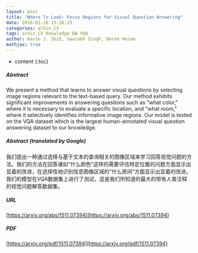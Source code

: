 ```yaml
---
layout: post
title: "Where To Look: Focus Regions for Visual Question Answering"
date: 2016-01-10 13:26:23
categories: arXiv_CV
tags: arXiv_CV Knowledge QA VQA
author: Kevin J. Shih, Saurabh Singh, Derek Hoiem
mathjax: true
---
```


* content
{:toc}

##### Abstract
We present a method that learns to answer visual questions by selecting image regions relevant to the text-based query. Our method exhibits significant improvements in answering questions such as "what color," where it is necessary to evaluate a specific location, and "what room," where it selectively identifies informative image regions. Our model is tested on the VQA dataset which is the largest human-annotated visual question answering dataset to our knowledge.

##### Abstract (translated by Google)
我们提出一种通过选择与基于文本的查询相关的图像区域来学习回答视觉问题的方法。我们的方法在回答诸如“什么颜色”这样的需要评估特定位置的问题方面显示出显着的改进，在选择性地识别信息图像区域的“什么房间”方面显示出显着的改进。我们的模型在VQA数据集上进行了测试，这是我们所知道的最大的带有人类注释的视觉问题解答数据集。

##### URL
[https://arxiv.org/abs/1511.07394](https://arxiv.org/abs/1511.07394)

##### PDF
[https://arxiv.org/pdf/1511.07394](https://arxiv.org/pdf/1511.07394)

